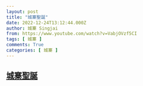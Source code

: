 ```yaml
---
layout: post
title: "城寨聖誕"
date: 2022-12-24T13:12:44.000Z
author: 城寨 Singjai
from: https://www.youtube.com/watch?v=VabjOVzf5CI
tags: [ 城寨 ]
comments: True
categories: [ 城寨 ]
---
```

<!--1671887564000-->
[城寨聖誕](https://www.youtube.com/watch?v=VabjOVzf5CI)
------

<div>

</div>
